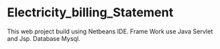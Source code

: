 # Electricity_billing_Statement
This web project build using Netbeans IDE. Frame Work use Java Servlet and Jsp. Database Mysql. 
